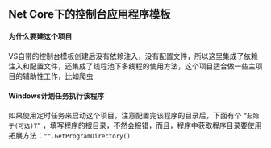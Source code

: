 ﻿## Net Core下的控制台应用程序模板

#### 为什么要建这个项目

VS自带的控制台模板创建后没有依赖注入，没有配置文件，所以这里集成了依赖注入和配置文件，还集成了线程池下多线程的使用方法，这个项目适合做一些主项目的辅助性工作，比如爬虫



#### Windows计划任务执行该程序

如果使用定时任务来启动这个项目，注意配置完该程序的目录后，下面有个  `“起始于(可选)T”` ，填写程序的根目录，不然会报错，而且，程序中获取程序目录要使用拓展方法：`"".GetProgramDirectory()`

